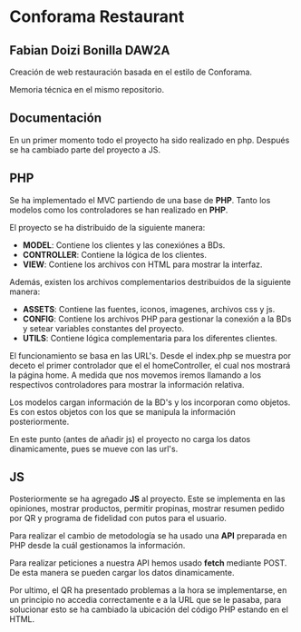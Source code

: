 
# Conforama Restaurant

## Fabian Doizi Bonilla DAW2A

Creación de web restauración basada en el estilo de Conforama.

Memoria técnica en el mismo repositorio.

## Documentación

En un primer momento todo el proyecto ha sido realizado en php. Después se ha cambiado parte del proyecto a JS. 

## PHP

Se ha implementado el MVC partiendo de una base de **PHP**. Tanto los modelos como los controladores se han realizado en **PHP**. 

El proyecto se ha distribuido de la siguiente manera:

- **MODEL**: Contiene los clientes y las conexiónes a BDs.
- **CONTROLLER**: Contiene la lógica de los clientes.
- **VIEW**: Contiene los archivos con HTML para mostrar la interfaz.

Además, existen los archivos complementarios destribuidos de la siguiente manera:

- **ASSETS**: Contiene las fuentes, iconos, imagenes, archivos css y js.
- **CONFIG**: Contiene los archivos PHP para gestionar la conexión a la BDs y setear variables constantes del proyecto.
- **UTILS**: Contiene lógica complementaria para los diferentes clientes.

El funcionamiento se basa en las URL's. Desde el index.php se muestra por deceto el primer controlador que el el homeController, el cual
nos mostrará la página home. A medida que nos movemos iremos llamando a los respectivos controladores para mostrar la información relativa.

Los modelos cargan información de la BD's y los incorporan como objetos. Es con estos objetos con los que se manipula la información posteriormente.

En este punto (antes de añadir js) el proyecto no carga los datos dinamicamente, pues se mueve con las url's.


## JS

Posteriormente se ha agregado **JS** al proyecto. Este se implementa en las opiniones, mostrar productos, permitir propinas, mostrar resumen pedido por QR  y programa de fidelidad con putos para el usuario.

Para realizar el cambio de metodología se ha usado una **API** preparada en PHP desde la cuál gestionamos la información.

Para realizar peticiones a nuestra API hemos usado **fetch** mediante POST. De esta manera se pueden cargar los datos dinamicamente. 

Por ultimo, el QR ha presentado problemas a la hora se implementarse, en un principio no accedia correctamente e a la URL que se le pasaba, para solucionar esto se ha cambiado la ubicación del código PHP estando en el HTML. 

